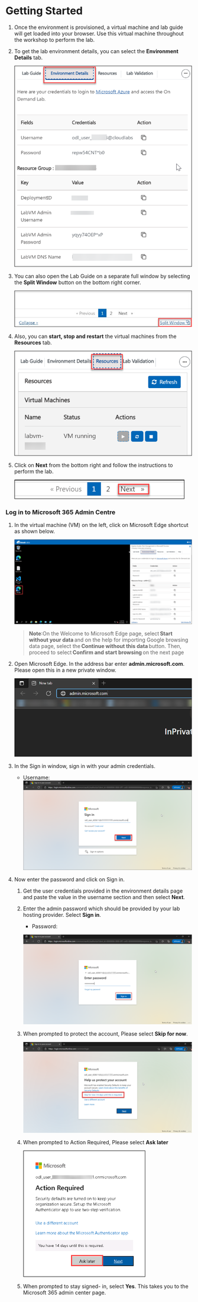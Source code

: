 # Getting Started

1. Once the environment is provisioned, a virtual machine and lab guide will get loaded into your browser. Use this virtual machine throughout the workshop to perform the lab.

1. To get the lab environment details, you can select the **Environment Details** tab.

    ![](../Images/SC-900-gettingstarted.png)

1. You can also open the Lab Guide on a separate full window by selecting the **Split Window** button on the bottom right corner.

    ![](../Images/image-200.jpg)    

1. Also, you can **start, stop and restart** the virtual machines from the **Resources** tab.

    ![](../Images/SC-900-resources.png)
    
1. Click on **Next** from the bottom right and follow the instructions to perform the lab.

    ![](../Images/Sc-900-numbering.png)
   
### Log in to Microsoft 365 Admin Centre

1. In the virtual machine (VM) on the left, click on Microsoft Edge shortcut as shown below.

    ![](../Images/edgeshortcut.png)

    >**Note**:On the Welcome to Microsoft Edge page, select **Start without your data** and on the help for importing Google browsing data page, select the **Continue without this data** button. Then, proceed to select **Confirm and start browsing** on the next page
1. Open Microsoft Edge. In the address bar enter **admin.microsoft.com**. Please open this in a new private window.

      ![](../Images/module4/lab12/main-1.png)

1. In the Sign in window, sign in with your admin credentials.
   * Username: <inject key="AzureAdUserEmail"></inject>
       ![](../Images/module4/lab12/main-2.png)
1. Now enter the password and click on Sign in.
  
    1.  Get the user credentials provided in the environment details page and paste the value in the username section and then select **Next**.
     
    1. Enter the admin password which should be provided by your lab hosting provider. Select **Sign in**.
        * Password: <inject key="AzureAdUserPassword"></inject>
    
        ![](../Images/module4/lab12/main-3.png)
     
    1. When prompted to protect the account, Please select **Skip for now**.

        ![](../Images/module4/lab12/main-4.png)
        
    1. When prompted to Action Required, Please select **Ask later**

        ![](../Images/lab14-1-3.png)          
     
    1. When prompted to stay signed- in, select **Yes**. This takes you to the Microsoft 365 admin center page.
